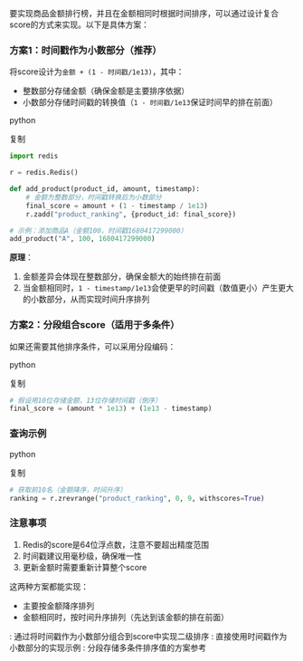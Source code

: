 要实现商品金额排行榜，并且在金额相同时根据时间排序，可以通过设计复合score的方式来实现。以下是具体方案：

### 方案1：时间戳作为小数部分（推荐）

将score设计为`金额 + (1 - 时间戳/1e13)`，其中：

- 整数部分存储金额（确保金额是主要排序依据）
- 小数部分存储时间戳的转换值（`1 - 时间戳/1e13`保证时间早的排在前面）

python

复制

```python
import redis

r = redis.Redis()

def add_product(product_id, amount, timestamp):
    # 金额为整数部分，时间戳转换后为小数部分
    final_score = amount + (1 - timestamp / 1e13)
    r.zadd("product_ranking", {product_id: final_score})

# 示例：添加商品A（金额100，时间戳1680417299000）
add_product("A", 100, 1680417299000)
```

**原理**：

1. 金额差异会体现在整数部分，确保金额大的始终排在前面
2. 当金额相同时，`1 - timestamp/1e13`会使更早的时间戳（数值更小）产生更大的小数部分，从而实现时间升序排列

### 方案2：分段组合score（适用于多条件）

如果还需要其他排序条件，可以采用分段编码：

python

复制

```python
# 假设用10位存储金额，13位存储时间戳（倒序）
final_score = (amount * 1e13) + (1e13 - timestamp)
```

### 查询示例

python

复制

```python
# 获取前10名（金额降序，时间升序）
ranking = r.zrevrange("product_ranking", 0, 9, withscores=True)
```

### 注意事项

1. Redis的score是64位浮点数，注意不要超出精度范围
2. 时间戳建议用毫秒级，确保唯一性
3. 更新金额时需要重新计算整个score

这两种方案都能实现：

- 主要按金额降序排列
- 金额相同时，按时间升序排列（先达到该金额的排在前面）

: 通过将时间戳作为小数部分组合到score中实现二级排序
 : 直接使用时间戳作为小数部分的实现示例
 : 分段存储多条件排序值的方案参考